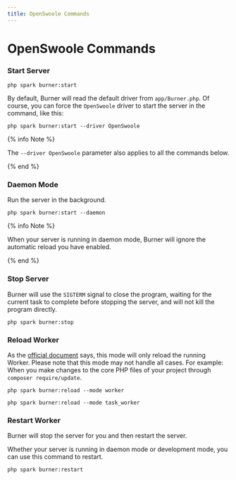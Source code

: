 ```yaml
---
title: OpenSwoole Commands
---
```


# OpenSwoole Commands

### Start Server

```
php spark burner:start
```

By default, Burner will read the default driver from `app/Burner.php`. Of course, you can force the `OpenSwoole` driver to start the server in the command, like this:

```
php spark burner:start --driver OpenSwoole
```

{% info Note %}

The `--driver OpenSwoole` parameter also applies to all the commands below.

{% end %}

### Daemon Mode

Run the server in the background.

```
php spark burner:start --daemon
```

{% info Note %}

When your server is running in daemon mode, Burner will ignore the automatic reload you have enabled.

{% end %}

### Stop Server

Burner will use the `SIGTERM` signal to close the program, waiting for the current task to complete before stopping the server, and will not kill the program directly.

```
php spark burner:stop
```

### Reload Worker

As the [official document](https://openswoole.com/docs/modules/swoole-server-reload#hot-code-linux-signal-trigger) says, this mode will only reload the running Worker. Please note that this mode may not handle all cases. For example: When you make changes to the core PHP files of your project through `composer require/update`.

```
php spark burner:reload --mode worker
```

```
php spark burner:reload --mode task_worker
```

### Restart Worker

Burner will stop the server for you and then restart the server.

Whether your server is running in daemon mode or development mode, you can use this command to restart.

```
php spark burner:restart
```